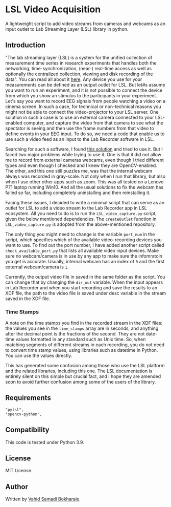 LSL Video Acquisition
=====================
A lightweight script to add video streams from cameras and webcams as an input outlet to Lab Streaming Layer (LSL) library in python. 

Introduction
-------------
"The lab streaming layer (LSL) is a system for the unified collection of measurement time series in research experiments that handles both the networking, time-synchronization, (near-) real-time access as well as optionally the centralized collection, viewing and disk recording of the data". You can read all about it [here](https://labstreaminglayer.readthedocs.io/info/intro.html). Any device you use for your measurements can be defined as an output outlet for LSL. But let#s assume you want to run an experiment, and it is not possible to connect the device from which you show an stimulus to the participants in your experiment. Let's say you want to record EEG signals from people watching a video on a cinema screen. In such a case, for technical or non-technical reasons you might not be able to connect the video-projector to your LSL server. One solution in such a case is to use an external camera connected to your LSL-enabled computer, and capture the video from that camera to see what the spectator is seeing and then use the frame numbers from that video to define events in your EEG input. To do so, we need a code that enable us to use such a video feed as an input to the Lab Recorder software in LSL. 

Searching for such a software, I found [this solution](https://bitbucket.org/neatlabs/videoacq/src/master/) and tried to use it. But I faced two major problems while trying to use it. One is that it did not allow me to record from external cameras webcams, even though I tried different types and even though I checked and I knew they are OpenCV-enabled. The other, and this one still puzzles me, was that the internal webcam always was recorded in gray-scale. Not only when I run that library, but also when I use other other apps such as zoom. This was all tested on a Lenovo P71 laptop running Win10. And all the usual solutions to fix the webcam has failed so far, including completely uninstalling and then reinstalling it. 

Facing these issues, I decided to write a minimal script that can serve as an outlet for LSL to add a video stream to the Lab Recorder app in LSL ecosystem. All you need to do is to run the `LSL_video_capture.py` script, given the below mentioned dependencies. The `createOutlet` function in `LSL_video_capture.py` is adopted from the above-mentioned repository.

The only thing you might need to change is the variable `port_num` in the script, which specifies which of the available video-recording devices you want to use. To find out the port number, I have added another script called `check_available_port.py` that lists all available video input devices. Make sure no webcam/camera is in use by any app to make sure the infomratoin you get is accurate. Usually, internal webcam has an index of `0` and the first external webcam/camera is `1`. 

Currently, the output video file in saved in the same folder as the script. You can change that by changing the `dir_out` variable. When the input appears in Lab Recorder and when you start recording and save the results to an XDF file, the path to the video file is saved under desc variable in the stream saved in the XDF file. 

### Time Stamps

A note on the time stamps you find in the recorded stream in the XDF files: the values you see in the `time_stamps` array are in seconds, and anything after the decimal point is the fractions of the second. They are not date-time values formatted in any standard such as Unix time. So, when matching segments of different streams in each recording, you do not need to convert time stamp values, using libraries such as datetime in Python. You can use the values directly. 

This has generated some confusion among those who use the LSL platform and the related libraries, including this one. The LSL documentation is entirely silent on this simple but crucial fact, and I hope they are amended soon to avoid further confusion among some of the users of the library.  


Requirements
------------

 	"pylsl",
	"opencv-python",

  
Compatibility
-------------

This code is tested under Python 3.9.

License
-------
MIT License.


Author
-------

Written by [Vahid Samadi Bokharaie](https://www.vahid-sb.com).
